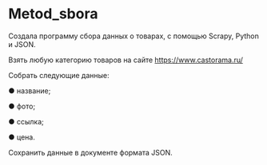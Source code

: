 # Metod_sbora

Создала программу сбора данных о товарах, с помощью Scrapy, Python и JSON.

Взять любую категорию товаров на сайте https://www.castorama.ru/

Собрать следующие данные:

● название;

● фото;

● ссылка;

● цена.

Сохранить данные в документе формата JSON.
